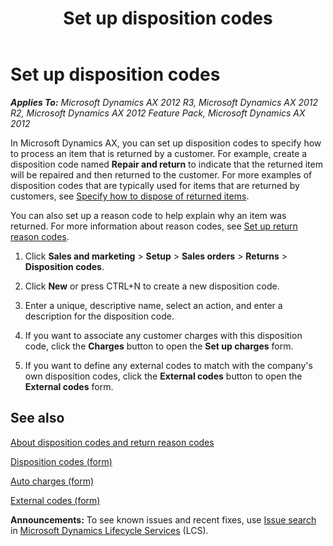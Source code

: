 ﻿---
title: Set up disposition codes
TOCTitle: Set up disposition codes
ms:assetid: 00b04d16-132a-4780-a8e4-251189eec31e
ms:mtpsurl: https://technet.microsoft.com/en-us/library/Gg230650(v=AX.60)
ms:contentKeyID: 53874078
ms.date: 04/18/2014
mtps_version: v=AX.60
f1_keywords:
- status
- disposition codes
- item code
- disposition code
- status code
- item disposal
- status codes
---

# Set up disposition codes 


_**Applies To:** Microsoft Dynamics AX 2012 R3, Microsoft Dynamics AX 2012 R2, Microsoft Dynamics AX 2012 Feature Pack, Microsoft Dynamics AX 2012_

In Microsoft Dynamics AX, you can set up disposition codes to specify how to process an item that is returned by a customer. For example, create a disposition code named **Repair and return** to indicate that the returned item will be repaired and then returned to the customer. For more examples of disposition codes that are typically used for items that are returned by customers, see [Specify how to dispose of returned items](specify-how-to-dispose-of-returned-items.md).

You can also set up a reason code to help explain why an item was returned. For more information about reason codes, see [Set up return reason codes](set-up-return-reason-codes.md).

1.  Click **Sales and marketing** \> **Setup** \> **Sales orders** \> **Returns** \> **Disposition codes**.

2.  Click **New** or press CTRL+N to create a new disposition code.

3.  Enter a unique, descriptive name, select an action, and enter a description for the disposition code.

4.  If you want to associate any customer charges with this disposition code, click the **Charges** button to open the **Set up charges** form.

5.  If you want to define any external codes to match with the company's own disposition codes, click the **External codes** button to open the **External codes** form.

## See also

[About disposition codes and return reason codes](about-disposition-codes-and-return-reason-codes.md)

[Disposition codes (form)](https://technet.microsoft.com/en-us/library/hh597113\(v=ax.60\))

[Auto charges (form)](https://technet.microsoft.com/en-us/library/aa582856\(v=ax.60\))

[External codes (form)](https://technet.microsoft.com/en-us/library/aa583814\(v=ax.60\))

  
**Announcements:** To see known issues and recent fixes, use [Issue search](http://go.microsoft.com/fwlink/?linkid=389258) in [Microsoft Dynamics Lifecycle Services](http://go.microsoft.com/fwlink/?linkid=306505) (LCS).

